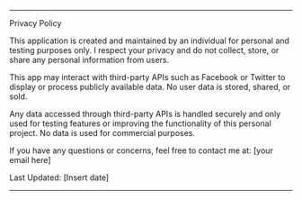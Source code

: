 
---

Privacy Policy

This application is created and maintained by an individual for personal and testing purposes only. I respect your privacy and do not collect, store, or share any personal information from users.

This app may interact with third-party APIs such as Facebook or Twitter to display or process publicly available data. No user data is stored, shared, or sold.

Any data accessed through third-party APIs is handled securely and only used for testing features or improving the functionality of this personal project. No data is used for commercial purposes.

If you have any questions or concerns, feel free to contact me at: [your email here]

Last Updated: [Insert date]


---


